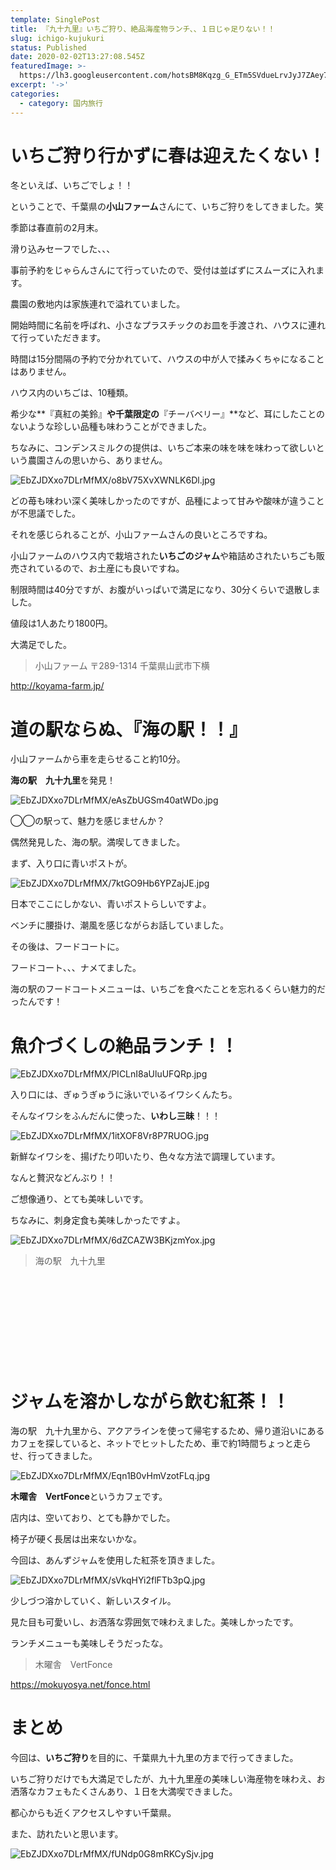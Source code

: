 ```yaml
---
template: SinglePost
title: 『九十九里』いちご狩り、絶品海産物ランチ、、１日じゃ足りない！！
slug: ichigo-kujukuri
status: Published
date: 2020-02-02T13:27:08.545Z
featuredImage: >-
  https://lh3.googleusercontent.com/hotsBM8Kqzg_G_ETm5SVdueLrvJyJ7ZAey7-Efrg2PhHPCBgGaRVB6_74t0eEu5-k3W2uJKaOJsUiOU15fweF3X6LGDgwvzgTEGj3F3hV5D3B-JJ9yjQVWZLR5d2QOb8QQhdl7_EjDdl4X7mOyJY46-5hO23yHVGtZ2GAphnEwh-JMi5rIHok9A5xBHqQKMieg9Ek-RIVEOU_j6x3dvqe5o5gxB_iPhMVTTv6ISnqmw1GHjZsDq2S5nLX4kOfFzb_W9PVhoP9ENAQXxXbdptEyfLr4TMXJ4KqORVkKjti8Cgdnr99VjbtsHUmg6v52TddCt-932JN1-m6tAQ9FUdr6uNESccrRqiZWkkwaHT8Unk_jjLlK5lVK32abABjIkLmxtFSklmVel5w7M8QQLToLCKd24_kK9ZNkoofC-fG14lc01ohErS4ITcoJ5RIBp-LA47H2hhIxxunXim_4sgpfbLav1hXdtqmD8Bn2Z9Ia8qYR_u2AxpBTf6cAPzXzSuvfQerfQ9y0BLxID5TmzTvxLxR0wmd6l29LHM_eUV6VU9U_TD3tB8HKyRZ0yLwtRMkERJ59kZRXCiAshUXGA5NBWS868cFfg3fO3utCetSXNDu4zzB5rEF7WQQbG-gocPejtnxXBLEPldzwqHIr76iI3VCMvbYZQY0Iyvo9gz2J8EPP6HFUqUhjOun5c5VQvFQVc74r8eFltC6N9OPuYFl-ejira8xSoSi4x4okEypg=w1074-h1432-no
excerpt: '->'
categories:
  - category: 国内旅行
---
```

# いちご狩り行かずに春は迎えたくない！

冬といえば、いちごでしょ！！

ということで、千葉県の**小山ファーム**さんにて、いちご狩りをしてきました。笑

季節は春直前の2月末。

滑り込みセーフでした、、、

事前予約をじゃらんさんにて行っていたので、受付は並ばずにスムーズに入れます。

農園の敷地内は家族連れで溢れていました。

開始時間に名前を呼ばれ、小さなプラスチックのお皿を手渡され、ハウスに連れて行っていただきます。

時間は15分間隔の予約で分かれていて、ハウスの中が人で揉みくちゃになることはありません。

ハウス内のいちごは、10種類。

希少な**『真紅の美鈴』**や千葉限定の**『チーバベリー』**など、耳にしたことのないような珍しい品種も味わうことができました。

ちなみに、コンデンスミルクの提供は、いちご本来の味を味を味わって欲しいという農園さんの思いから、ありません。

![EbZJDXxo7DLrMfMX/o8bV75XvXWNLK6Dl.jpg](https://firebasestorage.googleapis.com/v0/b/type-c1c71.appspot.com/o/EbZJDXxo7DLrMfMX%2Fo8bV75XvXWNLK6Dl.jpg?alt=media&token=d53e8ea2-8995-4945-a7ab-9a7c1b0b0242)

どの苺も味わい深く美味しかったのですが、品種によって甘みや酸味が違うことが不思議でした。

それを感じられることが、小山ファームさんの良いところですね。

小山ファームのハウス内で栽培された**いちごのジャム**や箱詰めされたいちごも販売されているので、お土産にも良いですね。

制限時間は40分ですが、お腹がいっぱいで満足になり、30分くらいで退散しました。

値段は1人あたり1800円。

大満足でした。

> 小山ファーム
> 〒289-1314 千葉県山武市下横

http://koyama-farm.jp/

# 道の駅ならぬ、『海の駅！！』

小山ファームから車を走らせること約10分。

**海の駅　九十九里**を発見！

![EbZJDXxo7DLrMfMX/eAsZbUGSm40atWDo.jpg](https://firebasestorage.googleapis.com/v0/b/type-c1c71.appspot.com/o/EbZJDXxo7DLrMfMX%2FeAsZbUGSm40atWDo.jpg?alt=media&token=e169eb98-e47f-4a73-8f29-71fc63824c2f)

◯◯の駅って、魅力を感じませんか？

偶然発見した、海の駅。満喫してきました。

まず、入り口に青いポストが。

![EbZJDXxo7DLrMfMX/7ktGO9Hb6YPZajJE.jpg](https://firebasestorage.googleapis.com/v0/b/type-c1c71.appspot.com/o/EbZJDXxo7DLrMfMX%2F7ktGO9Hb6YPZajJE.jpg?alt=media&token=09014a13-8049-45bd-971f-b8c7036761c3)

日本でここにしかない、青いポストらしいですよ。

ベンチに腰掛け、潮風を感じながらお話していました。

その後は、フードコートに。

フードコート、、、ナメてました。

海の駅のフードコートメニューは、いちごを食べたことを忘れるくらい魅力的だったんです！

# 魚介づくしの絶品ランチ！！

![EbZJDXxo7DLrMfMX/PICLnI8aUluUFQRp.jpg](https://firebasestorage.googleapis.com/v0/b/type-c1c71.appspot.com/o/EbZJDXxo7DLrMfMX%2FPICLnI8aUluUFQRp.jpg?alt=media&token=58b75052-82b7-426e-8b72-cab29e2a1d34)

入り口には、ぎゅうぎゅうに泳いでいるイワシくんたち。

そんなイワシをふんだんに使った、**いわし三昧**！！！

![EbZJDXxo7DLrMfMX/1itXOF8Vr8P7RUOG.jpg](https://firebasestorage.googleapis.com/v0/b/type-c1c71.appspot.com/o/EbZJDXxo7DLrMfMX%2F1itXOF8Vr8P7RUOG.jpg?alt=media&token=ab14836f-0718-4b2d-9e92-5aa3777f1caf)

新鮮なイワシを、揚げたり叩いたり、色々な方法で調理しています。

なんと贅沢などんぶり！！

ご想像通り、とても美味しいです。

ちなみに、刺身定食も美味しかったですよ。

![EbZJDXxo7DLrMfMX/6dZCAZW3BKjzmYox.jpg](https://firebasestorage.googleapis.com/v0/b/type-c1c71.appspot.com/o/EbZJDXxo7DLrMfMX%2F6dZCAZW3BKjzmYox.jpg?alt=media&token=9d9cd3d8-8407-468e-8e61-8be17183d09c)

> 海の駅　九十九里

<div class="iframely-embed"><div class="iframely-responsive" style="height: 140px; padding-bottom: 0;"><a href="https://uminoeki99.com/" data-iframely-url="//cdn.iframe.ly/api/iframe?url=https%3A%2F%2Fuminoeki99.com&amp;key=4672f5d28011347a2549354aa5d0123d"></a></div></div><script async src="//cdn.iframe.ly/embed.js" charset="utf-8"></script>

# ジャムを溶かしながら飲む紅茶！！

海の駅　九十九里から、アクアラインを使って帰宅するため、帰り道沿いにあるカフェを探していると、ネットでヒットしたため、車で約1時間ちょっと走らせ、行ってきました。

![EbZJDXxo7DLrMfMX/Eqn1B0vHmVzotFLq.jpg](https://firebasestorage.googleapis.com/v0/b/type-c1c71.appspot.com/o/EbZJDXxo7DLrMfMX%2FEqn1B0vHmVzotFLq.jpg?alt=media&token=980ffbac-9ca0-4afa-a325-f9652aceba79)

**木曜舎　VertFonce**というカフェです。

店内は、空いており、とても静かでした。

椅子が硬く長居は出来ないかな。

今回は、あんずジャムを使用した紅茶を頂きました。

![EbZJDXxo7DLrMfMX/sVkqHYi2flFTb3pQ.jpg](https://firebasestorage.googleapis.com/v0/b/type-c1c71.appspot.com/o/EbZJDXxo7DLrMfMX%2FsVkqHYi2flFTb3pQ.jpg?alt=media&token=60cf238a-7d1d-4b4e-b7b6-903bea50cb32)

少しづつ溶かしていく、新しいスタイル。

見た目も可愛いし、お洒落な雰囲気で味わえました。美味しかったです。

ランチメニューも美味しそうだったな。

> 木曜舎　VertFonce

https://mokuyosya.net/fonce.html

# まとめ

今回は、**いちご狩り**を目的に、千葉県九十九里の方まで行ってきました。

いちご狩りだけでも大満足でしたが、九十九里産の美味しい海産物を味わえ、お洒落なカフェもたくさんあり、１日を大満喫できました。

都心からも近くアクセスしやすい千葉県。

また、訪れたいと思います。

![EbZJDXxo7DLrMfMX/fUNdp0G8mRKCySjv.jpg](https://firebasestorage.googleapis.com/v0/b/type-c1c71.appspot.com/o/EbZJDXxo7DLrMfMX%2FfUNdp0G8mRKCySjv.jpg?alt=media&token=5e7004b2-afd1-40f8-bc5e-123bce2dcb00)
